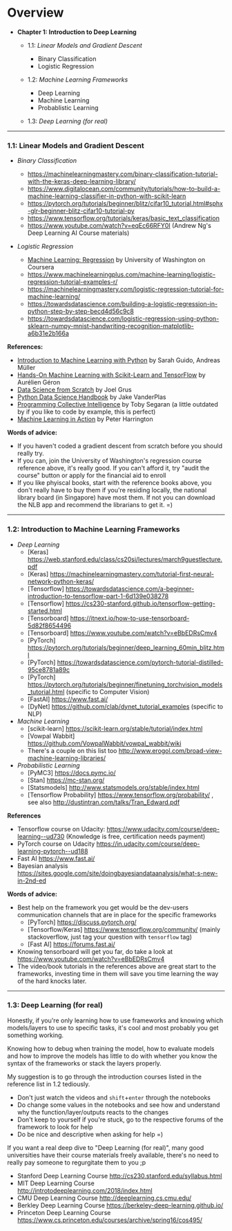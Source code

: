 # Overview

- **Chapter 1: Introduction to Deep Learning**
  - 1.1: *Linear Models and Gradient Descent*
    - Binary Classification
    - Logistic Regression
    
  - 1.2: *Machine Learning Frameworks*
    - Deep Learning
    - Machine Learning
    - Probablistic Learning
    
  - 1.3: *Deep Learning (for real)*
  
----

### 1.1: Linear Models and Gradient Descent

  - *Binary Classification*
    - https://machinelearningmastery.com/binary-classification-tutorial-with-the-keras-deep-learning-library/
    - https://www.digitalocean.com/community/tutorials/how-to-build-a-machine-learning-classifier-in-python-with-scikit-learn
    - https://pytorch.org/tutorials/beginner/blitz/cifar10_tutorial.html#sphx-glr-beginner-blitz-cifar10-tutorial-py
    - https://www.tensorflow.org/tutorials/keras/basic_text_classification
    - https://www.youtube.com/watch?v=eqEc66RFY0I (Andrew Ng's Deep Learning AI Course materials)
    
  - *Logistic Regression*
    - [Machine Learning: Regression](https://www.coursera.org/learn/ml-regression) by University of Washington on Coursera
    - https://www.machinelearningplus.com/machine-learning/logistic-regression-tutorial-examples-r/
    - https://machinelearningmastery.com/logistic-regression-tutorial-for-machine-learning/
    - https://towardsdatascience.com/building-a-logistic-regression-in-python-step-by-step-becd4d56c9c8
    - https://towardsdatascience.com/logistic-regression-using-python-sklearn-numpy-mnist-handwriting-recognition-matplotlib-a6b31e2b166a


**References:**

 - [Introduction to Machine Learning with Python](http://shop.oreilly.com/product/0636920030515.do) by Sarah Guido, Andreas Müller
 - [Hands-On Machine Learning with Scikit-Learn and TensorFlow](http://shop.oreilly.com/product/0636920052289.do) by Aurélien Géron
 - [Data Science from Scratch](http://shop.oreilly.com/product/0636920033400.do) by Joel Grus
 - [Python Data Science Handbook](http://shop.oreilly.com/product/0636920034919.do) by Jake VanderPlas
 - [Programming Collective Intelligence](http://shop.oreilly.com/product/9780596529321.do) by Toby Segaran (a little outdated by if you like to code by example, this is perfect)
 - [Machine Learning in Action](https://www.manning.com/books/machine-learning-in-action) by Peter Harrington 

**Words of advice:**

  - If you haven't coded a gradient descent from scratch before you should really try.
  - If you can, join the University of Washington's regression course reference above, it's really good. If you can't afford it, try "audit the course" button or apply for the financial aid to enroll
  - If you like phyiscal books, start with the reference books above, you don't really have to buy them if you're residing locally, the national library board (in Singapore) have most them. If not you can download the NLB app and recommend the librarians to get it. =)
    
----

###  1.2: Introduction to Machine Learning Frameworks

  - *Deep Learning*
    - [Keras] https://web.stanford.edu/class/cs20si/lectures/march9guestlecture.pdf
    - [Keras] https://machinelearningmastery.com/tutorial-first-neural-network-python-keras/
    - [Tensorflow] https://towardsdatascience.com/a-beginner-introduction-to-tensorflow-part-1-6d139e038278
    - [Tensorflow] https://cs230-stanford.github.io/tensorflow-getting-started.html
    - [Tensorboard] https://itnext.io/how-to-use-tensorboard-5d82f8654496 
    - [Tensorboard] https://www.youtube.com/watch?v=eBbEDRsCmv4
    - [PyTorch] https://pytorch.org/tutorials/beginner/deep_learning_60min_blitz.html 
    - [PyTorch] https://towardsdatascience.com/pytorch-tutorial-distilled-95ce8781a89c
    - [PyTorch] https://pytorch.org/tutorials/beginner/finetuning_torchvision_models_tutorial.html (specific to Computer Vision)
    - [FastAI] https://www.fast.ai/
    - [DyNet] https://github.com/clab/dynet_tutorial_examples (specific to NLP)
   - *Machine Learning*
     - [scikit-learn] https://scikit-learn.org/stable/tutorial/index.html
     - [Vowpal Wabbit] https://github.com/VowpalWabbit/vowpal_wabbit/wiki
     - There's a couple on this list too http://www.erogol.com/broad-view-machine-learning-libraries/ 
   - *Probabilistic Learning*
     - [PyMC3] https://docs.pymc.io/
     - [Stan] https://mc-stan.org/ 
     - [Statsmodels] http://www.statsmodels.org/stable/index.html
     - [Tensorflow Probability] https://www.tensorflow.org/probability/ , see also http://dustintran.com/talks/Tran_Edward.pdf
     
**References**

 - Tensorflow course on Udacity: https://www.udacity.com/course/deep-learning--ud730 (Knowledge is free, certification needs payment)
 - PyTorch course on Udacity https://in.udacity.com/course/deep-learning-pytorch--ud188 
 -  Fast AI https://www.fast.ai/ 
 - Bayesian analysis https://sites.google.com/site/doingbayesiandataanalysis/what-s-new-in-2nd-ed 
    
**Words of advice:**

 - Best help on the framework you get would be the dev-users communication channels that are in place for the specific frameworks
   - [PyTorch] https://discuss.pytorch.org/
   - [Tensorflow/Keras] https://www.tensorflow.org/community/ (mainly stackoverflow, just tag your question with `tensorflow` tag)
   - [Fast AI] https://forums.fast.ai/ 
 - Knowing tensorboard will get you far, do take a look at https://www.youtube.com/watch?v=eBbEDRsCmv4
 - The video/book tutorials in the references above are great start to the frameworks, investing time in them will save you time learning the way of the hard knocks later.
 
----


### 1.3: Deep Learning (for real)

Honestly, if you're only learning how to use frameworks and knowing which models/layers to use to specific tasks, it's cool and most probably you get something working. 

Knowing how to debug when training the model, how to evaluate models and how to improve the models has little to do with whether you know the syntax of the frameworks or stack the layers properly.

My suggestion is to go through the introduction courses listed in the reference list in 1.2 tediously. 
 
  - Don't just watch the videos and `shift`+`enter` through the notebooks
  - Do change some values in the notebooks and see how and understand why the function/layer/outputs reacts to the changes
  - Don't keep to yourself if you're stuck, go to the respective forums of the framework to look for help
  - Do be nice and descriptive when asking for help =)
  <!-- - Don't pass go, don't collect $200 (Just joking on this point; pardon the bad Monopoly game pun) -->
  
If you want a real deep dive to "Deep Learning (for real)", many good universities have their course materials freely available, there's no need to really pay someone to regurgitate them to you ;p

- Stanford Deep Learning Course http://cs230.stanford.edu/syllabus.html
- MIT Deep Learning Course http://introtodeeplearning.com/2018/index.html 
- CMU Deep Learning Course http://deeplearning.cs.cmu.edu/
- Berkley Deep Learning Course https://berkeley-deep-learning.github.io/ 
- Princeton Deep Learning Course https://www.cs.princeton.edu/courses/archive/spring16/cos495/

